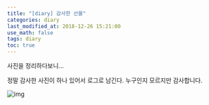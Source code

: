 ```yaml
---
title: "[diary] 감사한 선물"
categories: diary
last_modified_at: 2018-12-26 15:21:00
use_math: false
tags: diary
toc: true
---
```


사진을 정리하다보니...

정말 감사한 사진이 하나 있어서 로그로 남긴다.
누구인지 모르지만 감사합니다.

![img](https://docs.google.com/drawings/d/e/2PACX-1vSiBDCh-WmOmuykTf-kD0SOgcxeI9vqk1dgvC829nMZ9MfWaR1SHoUjmUyYJTvZ4SG6mN-TQcuhOLdt/pub?w=426&h=626)
